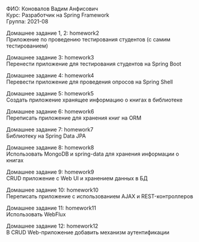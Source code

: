 ФИО: Коновалов Вадим Анфисович  
Курс: Разработчик на Spring Framework  
Группа: 2021-08  

Домашнее задание 1, 2: homework2  
Приложение по проведению тестирования студентов (с самим тестированием) 
 
Домашнее задание 3:  homework3  
Перенести приложение для тестирования студентов на Spring Boot
  
Домашнее задание 4:  homework4  
Перевести приложение для проведения опросов на Spring Shell   

Домашнее задание 5:  homework5  
Создать приложение хранящее информацию о книгах в библиотеке 
 
Домашнее задание 6:  homework6  
Переписать приложение для хранения книг на ORM  

Домашнее задание 7:  homework7  
Библиотеку на Spring Data JPA  

Домашнее задание 8:  homework8  
Использовать MongoDB и spring-data для хранения информации о книгах  

Домашнее задание 9:  homework9  
CRUD приложение с Web UI и хранением данных в БД  

Домашнее задание 10:  homework10  
Переписать приложение с использованием AJAX и REST-контроллеров  

Домашнее задание 11:  homework11  
Использовать WebFlux 

Домашнее задание 12:  homework12  
В CRUD Web-приложение добавить механизм аутентификации  